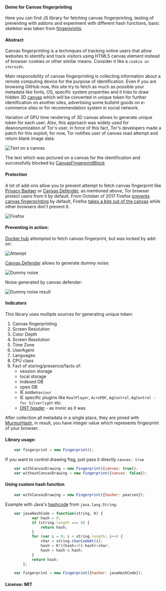 #### Demo for Canvas fingerprinting

Here you can find JS library for fetching canvas fingerprinting, testing of preventing with addons and experiment with
different hash functions, basic skeleton was taken from [fingerprintjs](https://github.com/Valve/fingerprintjs).

#### Abstract

Canvas fingerprinting is a techniques of tracking online users that allow websites to identify and track visitors using
HTML5 canvas element instead of browser cookies or other similar means. Consider it like a `cookie on steroids`.

Main responsibility of canvas fingerprinting is collecting information about a remote computing device for the purpose
of identification. Even if you are browsing GitHub now, this site try to fetch as much as possible your metadata like
fonts, OS, specific system properties and it tries to draw hidden 3D [canvas](https://en.wikipedia.org/wiki/Canvas_element)
which will be converted in unique token for  further identification on another sites, advertising some bullshit goods
on e-commerce sites or for recommendation system in social network.

Variation of GPU time rendering of 3D canvas allows to generate unique token for each user.
Also, this approach was widely used for deanonymization of Tor's user, in force of this fact, Tor's developers made
a patch for this exploit, for now, Tor notifies user of canvas read attempt and return blank image data.

![Text on a canvas](https://github.com/arukavytsia/canvas-fingerprinting/raw/master/assets/images/4.png
"The text which was pictured on a canvas for the identification")

The text which was pictured on a canvas for the identification and successfully blocked by
[CanvasFingerprintBlock](https://chrome.google.com/webstore/detail/canvasfingerprintblock/ipmjngkmngdcdpmgmiebdmfbkcecdndc)

#### Protection

A lot of add-ons allow you to prevent attempt to fetch canvas fingerprint like
[Privacy Badger](https://en.wikipedia.org/wiki/Privacy_Badger)
or [Canvas Defender](https://chrome.google.com/webstore/detail/canvas-defender/obdbgnebcljmgkoljcdddaopadkifnpm?hl=en),
as mentioned above, Tor browser protect users from it by default. From October of 2017 Firefox [prevents canvas
fingerprinting](https://thehackernews.com/2017/10/canvas-browser-fingerprint-blocker.html) by default,
Firefox [takes a bite out of the canvas](https://nakedsecurity.sophos.com/2017/10/30/firefox-takes-a-bite-out-of-the-canvas-super-cookie/) while other browsers don't prevent it.

![Firefox](https://github.com/arukavytsia/canvas-fingerprinting/raw/master/assets/images/0.png "Firefox")

#### Preventing in action:
[Docker hub](https://hub.docker.com/) attempted to fetch canvas fingerprint, but was locked by add-on:


![Attempt](https://github.com/arukavytsia/canvas-fingerprinting/raw/master/assets/images/2.png "Attempt to fetch fingerprint")


[Canvas Defender](https://chrome.google.com/webstore/detail/canvas-defender/obdbgnebcljmgkoljcdddaopadkifnpm?hl=en)
allows to generate dummy noise:

![Dummy noise](https://github.com/arukavytsia/canvas-fingerprinting/raw/master/assets/images/3.png "Dummy fingerprint")

Noise generated by canvas defender:

![Dummy noise result](https://github.com/arukavytsia/canvas-fingerprinting/raw/master/assets/images/1.png "Generated dummy fingerprint")


#### Indicators

This library uses multiple sources for generating unique token:

1. Canvas fingerprinting
2. Screen Resolution
3. Color Depth
4. Screen Resolution
5. Time Zone
6. UserAgent
7. Languages
8. CPU class
9. Fact of storing/presence/facts of:
    - session storage
    - local storage
    - indexed DB
    - open DB
    - IE `AddBehaviour`
    - IE specific plugins like `RealPlayer`, `AcroPDF`, `AgControl.AgControl - for Silverlight` etc.
    - [DNT header](https://en.wikipedia.org/wiki/Do_Not_Track) - as ironic as it was

After collection all metadata in a single place, they are joined with
[MurmurHash](https://en.wikipedia.org/wiki/MurmurHash), in result, you have integer value which represents fingerprint
of your browser.

#### Library usage:

```javascript
    var fingerprint = new Fingerprint();
```

If you want to control drawing flag, just pass it directly `canvas: true`
```javascript
    var withCanvasDrawing = new Fingerprint({canvas: true});
    var withoutCanvasDrawing = new Fingerprint({canvas: false});
```

#### Using custom hash function

```javascript
    var withCanvasDrawing = new Fingerprint({hasher: pearson});
```

Example with Java's [hashcode](https://en.wikipedia.org/wiki/Java_hashCode())
from `java.lang.String`:
```javascript
    var javaHashCode = function(string, K) {
            var hash = 0;
            if (string.length === 0) {
                return hash;
            }
            for (var i = 0; i < string.length; i++) {
                char = string.charCodeAt(i);
                hash = K*((hash<<5)-hash)+char;
                hash = hash & hash;
            }
            return hash;
        };

    var fingerprint = new Fingerprint({hasher: javaHashCode});
```

#### **License: MIT**
